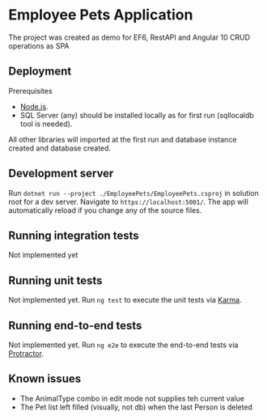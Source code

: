 # Employee Pets Application

The project was created as demo for EF6, RestAPI and Angular 10 CRUD operations as SPA

## Deployment
Prerequisites
- [Node.js](https://nodejs.org/en/).
- SQL Server (any) should be installed locally as for first run (sqllocaldb tool is needed).  

All other libraries will imported at the first run and database instance created and database created.

## Development server
Run `dotnet run --project ./EmployeePets/EmployeePets.csproj` in solution root for a dev server. Navigate to `https://localhost:5001/`. 
The app will automatically reload if you change any of the source files.

## Running integration tests
Not implemented yet

## Running unit tests
Not implemented yet.
Run `ng test` to execute the unit tests via [Karma](https://karma-runner.github.io).

## Running end-to-end tests
Not implemented yet.
Run `ng e2e` to execute the end-to-end tests via [Protractor](http://www.protractortest.org/).

## Known issues
- The AnimalType combo in edit mode not supplies teh current value
- The Pet list left filled (visually, not db) when the last Person is deleted  
